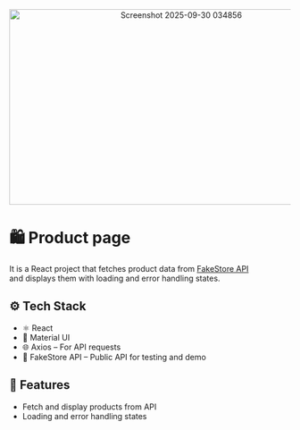 
<div align="center">
  <img width="600" height="350" alt="Screenshot 2025-09-30 034856" src="" align="center" />
</div>

# 🛍 Product page

It is a React project that fetches product data from [FakeStore API](https://fakestoreapi.com/)  
and displays them with loading and error handling states.

## ⚙️ Tech Stack
- ⚛️ React 
- 🎨 Material UI
- 🌐 Axios – For API requests
- 📡 FakeStore API – Public API for testing and demo

## 🚀 Features
- Fetch and display products from API
- Loading and error handling states
